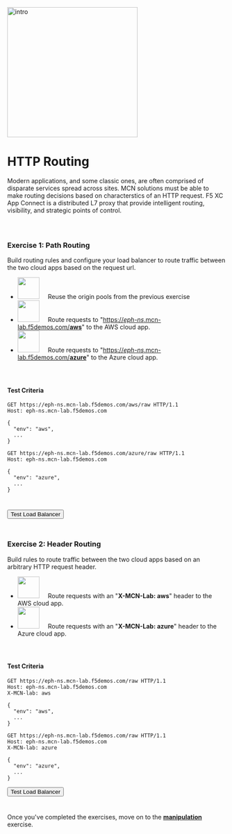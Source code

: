 <div href="/" class="d-flex align-items-center pb-3 mb-3 link-dark text-decoration-none">
    <img src="/static/path.png" width="300px" height="auto" alt="intro">
</div>

# **HTTP Routing**

<div href="/" class="d-flex align-items-center pb-3 mb-3 link-dark text-decoration-none border-bottom"></div>

Modern applications, and some classic ones, are often comprised of disparate services spread across sites. 
MCN solutions must be able to make routing decisions based on characterstics of an HTTP request.
F5 XC App Connect is a distributed L7 proxy that provide intelligent routing, visibility, and strategic points of control.

<div style="height:25px"></div>

### **Exercise 1: Path Routing**

Build routing rules and configure your load balancer to route traffic between the two cloud apps based on the request url.

<ul class="list-group">
  <li class="list-group-item">
  <img src="/static/origin-icon.png" width="auto" height="50px"> &nbsp; &nbsp;
  Reuse the origin pools from the previous exercise
  </li>
  <li class="list-group-item">
  <img src="/static/route-icon.png" width="auto" height="50px"> &nbsp; &nbsp;
  Route requests to "<u>https://<i>eph-ns</i>.mcn-lab.f5demos.com/<strong>aws</strong></u>" to the AWS cloud app. 
  </li>
  <li class="list-group-item">
  <img src="/static/route-icon.png" width="auto" height="50px"> &nbsp; &nbsp;
  Route requests to "<u>https://<i>eph-ns</i>.mcn-lab.f5demos.com/<strong>azure</strong></u>" to the Azure cloud app. 
  </li>
</ul>

<div style="height:25px"></div>

#### **Test Criteria**

```http
GET https://eph-ns.mcn-lab.f5demos.com/aws/raw HTTP/1.1
Host: eph-ns.mcn-lab.f5demos.com

{
  "env": "aws",
  ...
}
```

```http
GET https://eph-ns.mcn-lab.f5demos.com/azure/raw HTTP/1.1
Host: eph-ns.mcn-lab.f5demos.com

{
  "env": "azure",
  ...
}
```

<div style="height:25px"></div>

<div class="left-aligned-button-container">
    <button id="requestBtn1" class="btn btn-primary">Test Load Balancer</button>
</div>
<div id="result1" class="mt-3"></div>
<script>
document.getElementById('requestBtn1').addEventListener('click', () => {
    makeHttpRequest('requestBtn1', '/_route1', 'result1');
});
</script>

<div  style="height:25px" class="d-flex align-items-center pb-3 mb-3 link-dark text-decoration-none border-bottom"></div>

### **Exercise 2: Header Routing**

Build rules to route traffic between the two cloud apps based on an arbitrary HTTP request header.


<ul class="list-group">
  <li class="list-group-item">
  <img src="/static/route-icon.png" width="auto" height="50px"> &nbsp; &nbsp;
  Route requests with an "<strong>X-MCN-Lab: aws</strong>" header to the AWS cloud app.
  </li>
  <li class="list-group-item">
  <img src="/static/route-icon.png" width="auto" height="50px"> &nbsp; &nbsp;
  Route requests with an "<strong>X-MCN-Lab: azure</strong>" header to the Azure cloud app.
  </li>
</ul>

<div style="height:25px"></div>

#### **Test Criteria**

```http
GET https://eph-ns.mcn-lab.f5demos.com/raw HTTP/1.1
Host: eph-ns.mcn-lab.f5demos.com
X-MCN-lab: aws

{
  "env": "aws",
  ...
}
```

```http
GET https://eph-ns.mcn-lab.f5demos.com/raw HTTP/1.1
Host: eph-ns.mcn-lab.f5demos.com
X-MCN-lab: azure

{
  "env": "azure",
  ...
}
```

<div class="left-aligned-button-container">
    <button id="requestBtn2" class="btn btn-primary">Test Load Balancer</button>
</div>
<div id="result2" class="mt-3"></div>
<script>
document.getElementById('requestBtn2').addEventListener('click', () => {
    makeHttpRequest('requestBtn2', '/_route2', 'result2');
});
</script>

<div  style="height:25px" class="d-flex align-items-center pb-3 mb-3 link-dark text-decoration-none border-bottom"></div>

Once you've completed the exercises, move on to the <strong><a href="/manipulation" class="alert-link">manipulation</a></strong> exercise.